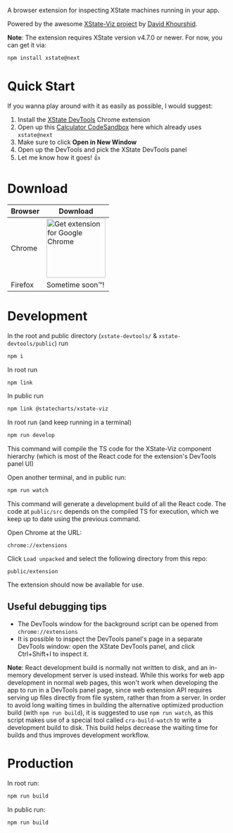 A browser extension for inspecting XState machines running in your app.

Powered by the awesome [XState-Viz project](https://github.com/statecharts/xstate-viz) by [David Khourshid](https://github.com/davidkpiano).

**Note**: The extension requires XState version v4.7.0 or newer. For now, you can get it via:

```sh
npm install xstate@next
```

# Quick Start

If you wanna play around with it as easily as possible, I would suggest:

1. Install the [XState DevTools](https://chrome.google.com/webstore/detail/xstate-devtools/aamnodipnlopbknpklfoabalmobheehc) Chrome extension
2. Open up this [Calculator CodeSandbox](https://codesandbox.io/s/green-feather-oxcw7) here which already uses `xstate@next`
3. Make sure to click **Open in New Window**
4. Open up the DevTools and pick the XState DevTools panel
5. Let me know how it goes! 👍

# Download

| Browser | Download                                                                                                                                                                                                                                                                          |
| ------- | --------------------------------------------------------------------------------------------------------------------------------------------------------------------------------------------------------------------------------------------------------------------------------- |
| Chrome  | <a href='https://chrome.google.com/webstore/detail/xstate-devtools/aamnodipnlopbknpklfoabalmobheehc'><img alt='Get extension for Google Chrome' width="134px" src='https://raw.githubusercontent.com/amitnovick/xstate-devtools/master/docs/badge-google-chrome-340x96.png'/></a> |
| Firefox | Sometime soon™!                                                                                                                                                                                                                                                                   |

# Development

In the root and public directory (`xstate-devtools/` & `xstate-devtools/public`) run

```bash
npm i
```

In root run

```bash
npm link
```

In public run

```bash
npm link @statecharts/xstate-viz
```

In root run (and keep running in a terminal)

```bash
npm run develop
```

This command will compile the TS code for the XState-Viz component hierarchy (which is most of the React code for the extension's DevTools panel UI)

Open another terminal, and in public run:

```bash
npm run watch
```

This command will generate a development build of all the React code. The code at `public/src` depends on the compiled TS for execution, which we keep up to date using the previous command.

Open Chrome at the URL:

```
chrome://extensions
```

Click `Load unpacked` and select the following directory from this repo:

```
public/extension
```

The extension should now be available for use.

## Useful debugging tips

- The DevTools window for the background script can be opened from `chrome://extensions`
- It is possible to inspect the DevTools panel's page in a separate DevTools window: open the XState DevTools panel, and click Ctrl+Shift+I to inspect it.

**Note**: React development build is normally not written to disk, and an in-memory development server is used instead. While this works for web app development in normal web pages, this won't work when developing the app to run in a DevTools panel page, since web extension API requires serving up files directly from file system, rather than from a server. In order to avoid long waiting times in building the alternative optimized production build (with `npm run build`), it is suggested to use `npm run watch`, as this script makes use of a special tool called `cra-build-watch` to write a development build to disk. This build helps decrease the waiting time for builds and thus improves development workflow.

# Production

In root run:

```bash
npm run build
```

In public run:

```bash
npm run build
```
